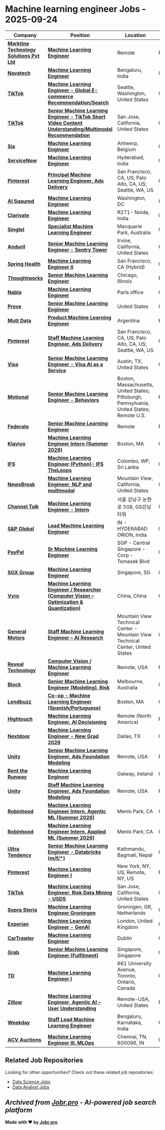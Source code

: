 # Machine learning engineer Jobs - 2025-09-24

| Company | Position | Location | Type | Date |
| ------- | -------- | -------- | ---- | ------ |
| **[Marktine Technology Solutions Pvt Ltd](https://marktine.com/)** | **[Machine Learning Engineer](https://marktine.zohorecruit.com/jobs/Careers/634479000000586177)** | Remote | Remote | Sep 24 |
| **[Navatech](https://navatech.ai/)** | **[Machine Learning Engineer](https://navatechgroup.zohorecruit.com/jobs/Careers/773417000000507009)** | Bengaluru, India | On Site | Sep 24 |
| **[TikTok](https://www.tiktok.com/)** | **[Machine Learning Engineer - Global E-commerce Recommendation/Search](https://lifeattiktok.com/search/7551574702218627335)** | Seattle, Washington, United States | On Site | Sep 24 |
| **[TikTok](https://www.tiktok.com/)** | **[Senior Machine Learning Engineer - TikTok Short Video Content Understanding/Multimodal Recommendation](https://lifeattiktok.com/search/7553187214310656274)** | San Jose, California, United States | On Site | Sep 24 |
| **[Sia](https://www.sia-partners.com)** | **[Machine Learning Engineer](https://jobs.smartrecruiters.com/Sia/744000083611677-machine-learning-engineer)** | Antwerp, Belgium | On Site | Sep 24 |
| **[ServiceNow](https://www.servicenow.com)** | **[Machine Learning Engineer](https://jobs.smartrecruiters.com/ServiceNow/744000083605406-machine-learning-engineer)** | Hyderabad, India | On Site | Sep 24 |
| **[Pinterest](https://www.pinterest.com/)** | **[Principal Machine Learning Engineer, Ads Delivery](https://www.pinterestcareers.com/job-form?gh_jid=6963868)** | San Francisco, CA, US; Palo Alto, CA, US; Seattle, WA, US | On Site | Sep 24 |
| **[AI Sqaured](https://squared.ai/)** | **[Machine Learning Engineer](https://job-boards.greenhouse.io/aisquared/jobs/4604010006)** | Washington, DC | On Site | Sep 24 |
| **[Clarivate](https://www.clarivate.com/)** | **[Machine Learning Engineer](https://clarivate.wd3.myworkdayjobs.com/en-US/Clarivate_Careers/job/R271--Noida/Machine-Learning-Engineer_JREQ130890)** | R271- Noida, India | On Site | Sep 24 |
| **[Singtel](https://www.singtel.com/)** | **[Specialist Machine Learning Engineer](https://groupcareers.singtel.com/job/Macquarie-Park-Specialist-Machine-Learning-Engineer-Macq/1327814766/)** | Macquarie Park, Australia | On Site | Sep 24 |
| **[Anduril](https://www.anduril.com/)** | **[Senior Machine Learning Engineer - Sentry Tower](https://boards.greenhouse.io/andurilindustries/jobs/4843842007?gh_jid=4843842007)** | Irvine, California, United States | On Site | Sep 23 |
| **[Spring Health](https://www.springhealth.com/)** | **[Machine Learning Engineer II](https://job-boards.greenhouse.io/springhealth66/jobs/4611976005)** | San Francisco, CA (Hybrid) | On Site | Sep 23 |
| **[Thoughtworks](https://www.thoughtworks.com/)** | **[Senior Machine Learning Engineer](https://www.thoughtworks.com/careers/jobs/7264669?gh_jid=7264669)** | Chicago, Illinois | Remote | Sep 23 |
| **[Nabla](https://www.nabla.com/)** | **[Machine Learning Engineer](https://jobs.ashbyhq.com/nabla/3014b5a3-9228-4186-abfd-92e1e48629c7)** | Paris office | On Site | Sep 23 |
| **[Prove](https://www.prove.com/)** | **[Senior Machine Learning Engineer](https://job-boards.greenhouse.io/prove/jobs/5657911004)** | United States | On Site | Sep 23 |
| **[Mutt Data](https://muttdata.ai/)** | **[Product Machine Learning Engineer](https://jobs.lever.co/muttdata/c57fe7af-32b1-41ed-a0c0-abb232ab53cd)** | Argentina | Remote | Sep 23 |
| **[Pinterest](https://www.pinterest.com/)** | **[Staff Machine Learning Engineer, Ads Delivery](https://www.pinterestcareers.com/job-form?gh_jid=6482871)** | San Francisco, CA, US; Palo Alto, CA, US; Seattle, WA, US | On Site | Sep 23 |
| **[Visa](https://visa.com)** | **[Senior Machine Learning Engineer - Visa AI as a Service](https://jobs.smartrecruiters.com/Visa/744000083543725-senior-machine-learning-engineer-visa-ai-as-a-service)** | Austin, TX, United States | On Site | Sep 23 |
| **[Motional](https://motional.com/)** | **[Senior Machine Learning Engineer - Behaviors](https://motional.com/open-positions/?gh_jid=6526950003#/6526950003)** | Boston, Massachusetts, United States; Pittsburgh, Pennsylvania, United States; Remote U.S. | Remote | Sep 23 |
| **[Federato](https://www.federato.ai/)** | **[Senior Machine Learning Engineer](https://job-boards.greenhouse.io/federato/jobs/4928316008)** | Remote | Remote | Sep 23 |
| **[Klaviyo](https://www.klaviyo.com/)** | **[Machine Learning Engineer Intern (Summer 2026)](https://job-boards.greenhouse.io/klaviyocampus/jobs/7418443003)** | Boston, MA | On Site | Sep 23 |
| **[IFS](https://www.ifs.com/)** | **[Machine Learning Engineer (Python)- IFS TheLoops](https://jobs.smartrecruiters.com/IFS1/744000083390690-machine-learning-engineer-python-ifs-theloops)** | Colombo, WP, Sri Lanka | On Site | Sep 23 |
| **[NewsBreak](https://www.newsbreak.com/)** | **[Machine Learning Engineer, NLP and multimodal](https://job-boards.greenhouse.io/newsbreak/jobs/4332203006)** | Mountain View, California, United States | On Site | Sep 23 |
| **[Channel Talk](https://channel.io/)** | **[Machine Learning Engineer - Intern](https://jobs.lever.co/zoyi/b7ec891b-4159-4466-a841-80fbe22b7b0c)** | 서울 강남구 논현로 508, GS강남타워 | On Site | Sep 23 |
| **[S&P Global](https://www.spglobal.com/)** | **[Lead Machine Learning Engineer](https://spgi.wd5.myworkdayjobs.com/en-US/SPGI_Internal/job/Hyderabad-Telangana/Lead-Machine-Learning-Engineer_319884)** | IN - HYDERABAD ORION, India | On Site | Sep 23 |
| **[PayPal](https://www.paypal.com/)** | **[Sr Machine Learning Engineer](https://paypal.wd1.myworkdayjobs.com/en-US/jobs/job/Central-Singapore-Singapore/Sr-Machine-Learning-Engineer_R0130176-1)** | SGP - Central Singapore - Corp - Temasek Blvd | On Site | Sep 23 |
| **[SGX Group](https://www.sgx.com)** | **[Machine Learning Engineer](https://careers.sgx.com/job/Singapore-Machine-Learning-Engineer/1327740766/)** | Singapore, SG | On Site | Sep 23 |
| **[Vyro](https://vyro.ai/)** | **[Machine Learning Engineer / Researcher (Computer Vision – Optimization & Quantization)](https://vyro.applytojob.com/apply/T1TzpQ8rsQ/Machine-Learning-Engineer-Researcher-Computer-Vision-Optimization-Quantization)** | China, China | On Site | Sep 23 |
| **[General Motors](https://www.gm.com/)** | **[Staff Machine Learning Engineer – AI Research](https://generalmotors.wd5.myworkdayjobs.com/en-US/Careers_GM/job/Mountain-View-California-United-States-of-America/Staff-Machine-Learning-Engineer---AI-Research_JR-202516889)** | Mountain View Technical Center - Mountain View Technical Center, United States | On Site | Sep 23 |
| **[Reveal Technology](https://www.revealtech.ai)** | **[Computer Vision / Machine Learning Engineer](https://jobs.lever.co/revealtech/d5f2fc53-0183-4bd6-a641-d37e7e6ec398)** | Remote, USA | Remote | Sep 22 |
| **[Block](https://block.xyz/)** | **[Senior Machine Learning Engineer (Modeling), Risk](http://block.xyz/careers/jobs/4930106008?gh_jid=4930106008)** | Melbourne, Australia | On Site | Sep 22 |
| **[Lendbuzz](https://www.lendbuzz.com/)** | **[Co-op - Machine Learning Engineer (Spanish/Portuguese)](https://jobs.lever.co/lendbuzz/b10f1a92-80a1-438d-89b8-079de2386e74)** | Boston, MA | On Site | Sep 22 |
| **[Hightouch](https://hightouch.com/)** | **[Machine Learning Engineer, AI Decisioning](https://job-boards.greenhouse.io/hightouch/jobs/5155115004)** | Remote (North America) | Remote | Sep 22 |
| **[Nextdoor](https://about.nextdoor.com/)** | **[Machine Learning Engineer - New Grad 2026](https://about.nextdoor.com/careers-list/?gh_jid=7264954)** | Dallas, TX | On Site | Sep 22 |
| **[Unity](https://unity.com/)** | **[Senior Machine Learning Engineer, Ads Foundation Modeling](https://unity.com/careers/positions/7267794?gh_jid=7267794)** | Remote, USA | Remote | Sep 22 |
| **[Rent the Runway](https://www.renttherunway.com/)** | **[Machine Learning Engineer](https://job-boards.greenhouse.io/renttherunway/jobs/5409891)** | Galway, Ireland | On Site | Sep 22 |
| **[Unity](https://unity.com/)** | **[Staff Machine Learning Engineer, Ads Foundation Modeling](https://unity.com/careers/positions/7267872?gh_jid=7267872)** | Remote, USA | Remote | Sep 22 |
| **[Robinhood](https://robinhood.com/)** | **[Machine Learning Engineer Intern, Agentic ML (Summer 2026)](https://boards.greenhouse.io/robinhood/jobs/7163239?t=gh_src=&gh_jid=7163239)** | Menlo Park, CA | On Site | Sep 22 |
| **[Robinhood](https://robinhood.com/)** | **[Machine Learning Engineer Intern, Applied ML (Summer 2026)](https://boards.greenhouse.io/robinhood/jobs/7163234?t=gh_src=&gh_jid=7163234)** | Menlo Park, CA | On Site | Sep 22 |
| **[Ultra Tendency](https://www.ultratendency.com/)** | **[Senior Machine Learning Engineer - Databricks (m/f/*)](https://job-boards.eu.greenhouse.io/ultratendency/jobs/4678849101)** | Kathmandu, Bagmati, Nepal | On Site | Sep 22 |
| **[Pinterest](https://www.pinterest.com/)** | **[Machine Learning Engineer I](https://job-boards.greenhouse.io/pinterestjobadvertisements/jobs/7264542)** | New York, NY, US; Remote, NY, US | Remote | Sep 22 |
| **[TikTok](https://www.tiktok.com/)** | **[Machine Learning Engineer, Risk Data Mining - USDS](https://lifeattiktok.com/search/7247892612371171640)** | San Jose, California, United States | On Site | Sep 22 |
| **[Sopra Steria](https://www.soprasteria.com)** | **[Machine Learning Engineer Groningen](https://jobs.smartrecruiters.com/SopraSteria1/744000083194473-machine-learning-engineer-groningen)** | Groningen, GR, Netherlands | On Site | Sep 22 |
| **[Experian](https://www.experian.com/)** | **[Machine Learning Engineer - GenAI](https://jobs.smartrecruiters.com/Experian/744000083171937-machine-learning-engineer-genai-)** | London, United Kingdom | On Site | Sep 22 |
| **[CarTrawler](https://corporate.cartrawler.com/)** | **[Machine Learning Engineer](https://jobs.lever.co/cartrawler/c1cfdace-ad10-434a-9eed-96b360541463)** | Dublin | On Site | Sep 22 |
| **[Grab](https://www.grab.com)** | **[Senior Machine Learning Engineer (Fulfilment)](https://jobs.smartrecruiters.com/Grab/744000083145835-senior-machine-learning-engineer-fulfilment-)** | Singapore, Singapore | On Site | Sep 22 |
| **[TD](https://www.td.com/)** | **[Machine Learning Engineer I](https://td.wd3.myworkdayjobs.com/en-US/TD_Bank_Careers/job/Toronto-Ontario/Machine-Learning-Engineer-I_R_1443721)** | 661 University Avenue, Toronto, Ontario, Canada | On Site | Sep 22 |
| **[Zillow](https://www.zillow.com/)** | **[Machine Learning Engineer, Agentic AI – User Understanding](https://zillow.wd5.myworkdayjobs.com/en-US/Zillow_Group_External/job/Remote-USA/Machine-Learning-Engineer--Agentic-AI---User-Understanding_P747938-1)** | Remote-USA, United States | Remote | Sep 22 |
| **[Weekday](https://www.weekday.works)** | **[Staff Lead Machine Learning Engineer](https://apply.workable.com/j/292AAAE4E0/apply)** | Bengaluru, Karnataka, India | On Site | Sep 22 |
| **[ACV Auctions](https://www.acvauctions.com/)** | **[Machine Learning Engineer III, MLOps](https://jobs.dayforcehcm.com/en-US/acv/IndiaCandidatePortal/jobs/26896)** | Chennai, TN, 600096, IN | On Site | Sep 21 |

## Related Job Repositories

Looking for other opportunities? Check out these related job repositories:

- [Data Science Jobs](https://github.com/jobs-jobr-pro/Data-Science-Jobs)
- [Data Analyst Jobs](https://github.com/jobs-jobr-pro/Data-Analyst-Jobs)



*Archived from [Jobr.pro](https://jobr.pro?utm_source=github&utm_medium=repo&utm_campaign=github-ml-jobs) - AI-powered job search platform*
---

**Made with ❤️ by [Jobr.pro](https://jobr.pro?utm_source=github&utm_medium=repo&utm_campaign=github-ml-jobs)**